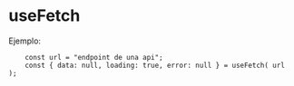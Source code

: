 # useFetch

Ejemplo: 

```
    const url = "endpoint de una api";
    const { data: null, loading: true, error: null } = useFetch( url );
```